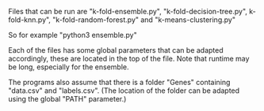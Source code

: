
Files that can be run are "k-fold-ensemble.py", "k-fold-decision-tree.py", k-fold-knn.py", "k-fold-random-forest.py" and "k-means-clustering.py"

So for example "python3 ensemble.py"

Each of the files has some global parameters that can be adapted accordingly, these are located in the top of the file. Note that runtime may be long, especially for the ensemble. 

The programs also assume that there is a folder "Genes" containing "data.csv" and "labels.csv". (The location of the folder can be adapted using the global "PATH" parameter.)